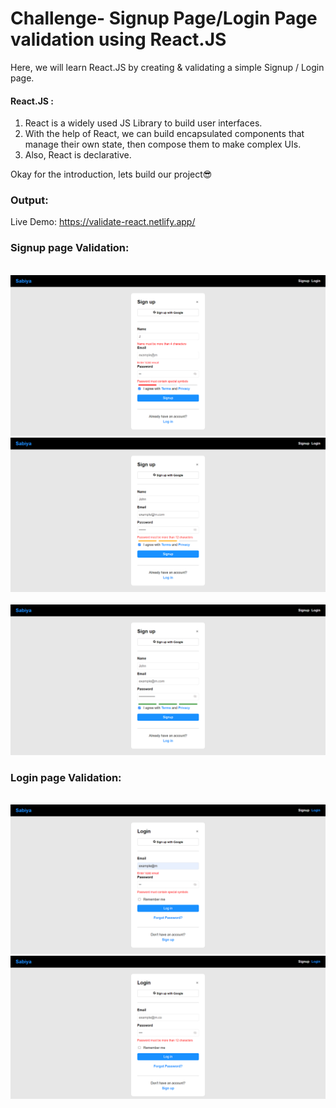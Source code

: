 # Challenge- Signup Page/Login Page validation using React.JS

Here, we will learn React.JS by creating & validating a simple Signup / Login page.


#### React.JS :
1. React is a widely used JS Library to build user interfaces.
2. With the help of React, we can build encapsulated components that manage their own state, then compose them to make complex UIs.
3. Also, React is declarative.

Okay for the introduction, lets build our project😎


### Output:
Live Demo:  https://validate-react.netlify.app/

### Signup page Validation:
<br/>

<img src="https://github.com/shanolhere/CreWork/blob/main/week-11/assets/signup1.png" alt="SignupPage">

<br/>


<img src="https://github.com/shanolhere/CreWork/blob/main/week-11/assets/signup2.png" alt="SignupPage">

<br/>

<br/>

<img src="https://github.com/shanolhere/CreWork/blob/main/week-11/assets/signup3.png" alt="SignupPage">


<br/>

### Login page Validation:
<br/>

<img src="https://github.com/shanolhere/CreWork/blob/main/week-11/assets/login1.png" alt="LoginPage">

<br/>


<img src="https://github.com/shanolhere/CreWork/blob/main/week-11/assets/login2.png" alt="LoginPage">

<br/>
